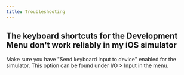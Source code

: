 ```yaml
---
title: Troubleshooting
---
```


## The keyboard shortcuts for the Development Menu don't work reliably in my iOS simulator

Make sure you have "Send keyboard input to device" enabled for the simulator.  This option can be found under I/O > Input in the menu.

